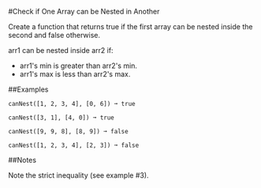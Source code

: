 #Check if One Array can be Nested in Another

Create a function that returns true if the first array can be nested inside the second and false otherwise.

arr1 can be nested inside arr2 if:

- arr1's min is greater than arr2's min.
- arr1's max is less than arr2's max.

##Examples

    canNest([1, 2, 3, 4], [0, 6]) ➞ true

    canNest([3, 1], [4, 0]) ➞ true

    canNest([9, 9, 8], [8, 9]) ➞ false

    canNest([1, 2, 3, 4], [2, 3]) ➞ false

##Notes

Note the strict inequality (see example #3).